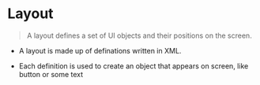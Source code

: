 # Layout
> A layout defines a set of UI objects and their positions on the screen.

*   A layout is made up of definations written in XML.

*   Each definition is used to create an object that appears on screen, like button or some text
